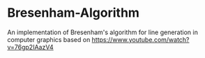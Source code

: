 # Bresenham-Algorithm
An implementation of Bresenham's algorithm for line generation in computer graphics based on https://www.youtube.com/watch?v=76gp2IAazV4
